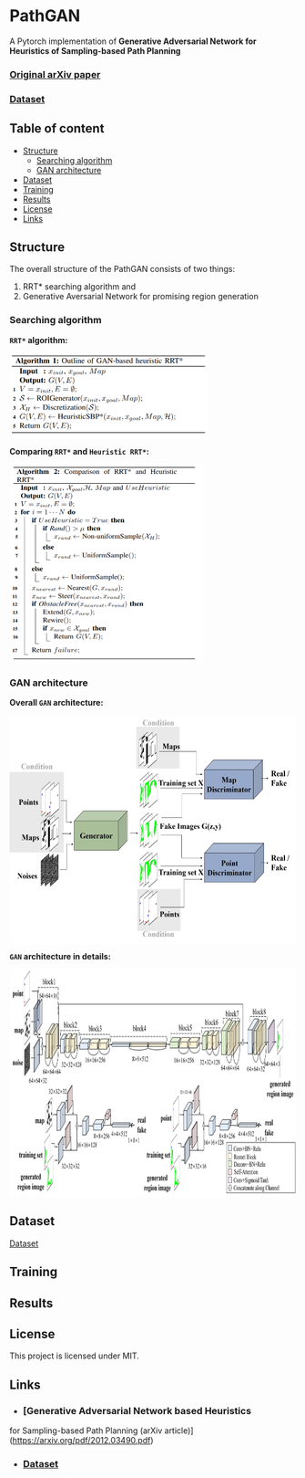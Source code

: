 PathGAN
======================
A Pytorch implementation of **Generative Adversarial Network for Heuristics of Sampling-based Path Planning**

### [Original arXiv paper](https://arxiv.org/pdf/2012.03490.pdf)

### [Dataset](https://disk.yandex.ru/d/mgf5wtQrld0ygQ)

## Table of content

- [Structure](#structure)
  - [Searching algorithm](#searching-algorithm)
  - [GAN architecture](#gan-architecture)
- [Dataset](#dataset)
- [Training](#training)
- [Results](#results)
- [License](#license)
- [Links](#links)


## Structure

The overall structure of the PathGAN consists of two things:
1) RRT* searching algorithm and
2) Generative Aversarial Network for promising region generation 

### Searching algorithm

**`RRT*` algorithm:**

<a><img src="assets/gan_rrt.png" align="center" height="150px" width="350px"/></a>

**Comparing `RRT*` and `Heuristic RRT*`:**

<a><img src="assets/rrt_vs_hrrt.png" align="center" height="350px" width="340px"/></a>

### GAN architecture

**Overall `GAN` architecture:**

<a><img src="assets/gan.jpg" align="center" height="400px" width="600px"/></a>

**`GAN` architecture in details:**

<a><img src="assets/detailed_gan.jpg" align="center" height="400px" width="800px"/></a>

## Dataset

[Dataset](https://disk.yandex.ru/d/mgf5wtQrld0ygQ)

## Training

## Results

## License

This project is licensed under MIT.

## Links

* ### [Generative Adversarial Network based Heuristics
for Sampling-based Path Planning (arXiv article)](https://arxiv.org/pdf/2012.03490.pdf)

* ### [Dataset](https://disk.yandex.ru/d/mgf5wtQrld0ygQ)
